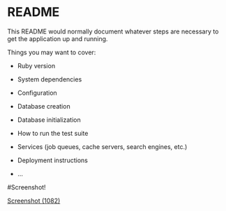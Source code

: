 # README

This README would normally document whatever steps are necessary to get the
application up and running.

Things you may want to cover:

* Ruby version

* System dependencies

* Configuration

* Database creation

* Database initialization

* How to run the test suite

* Services (job queues, cache servers, search engines, etc.)

* Deployment instructions

* ...

#Screenshot!

[Screenshot (1082)](https://user-images.githubusercontent.com/111583166/235307184-25a95ee0-4b4e-4c58-8589-fb700da6242c.png)
